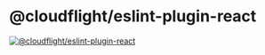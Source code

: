 # @cloudflight/eslint-plugin-react

[![@cloudflight/eslint-plugin-react](https://img.shields.io/npm/v/@cloudflight/eslint-plugin-react?label=@cloudflight/eslint-plugin-react)](https://www.npmjs.com/package/@cloudflight/eslint-plugin-react)

<!--@include: ../README.md{2,}-->

